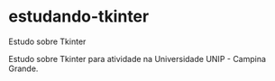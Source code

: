 estudando-tkinter
=================

Estudo sobre Tkinter


Estudo sobre Tkinter para atividade na Universidade UNIP - Campina Grande.
